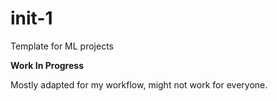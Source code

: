 # init-1
Template for ML projects

**Work In Progress**

Mostly adapted for my workflow, might not work for everyone.